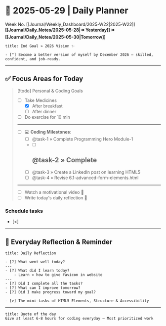 # 🌼 **2025-05-29** | Daily Planner

Week No. [[Journal/Weekly_Dashboard/2025-W22|2025-W22]]
**[[Journal/Daily_Notes/2025-05-28|⏪ Yesterday]] ⏩ [[Journal/Daily_Notes/2025-05-30|Tomorrow]]**

```ad-important
title: End Goal » 2026 Vision ✨

- ["] Become a better version of myself by December 2026 — skilled, confident, and job-ready.
```

---
## ✅ Focus Areas for Today

> [!todo] Personal & Coding Goals
> - [ ] Take Medicines
> 	- [x] After breakfast
> 	- [ ] After dinner
> - [ ] Do exercise for 10 min
> ---
> - [ ] 💻 **Coding Milestones**:
> 	- [ ] @task-1 » Complete Programming Hero Module-1
> 	- [ ] @task-2 » Complete 
> 		---
> 	- [ ] @task-3 » Create a LinkedIn post on learning HTML5
> 	- [ ] @task-4 » Revise 6.1-advanced-form-elements.html
> ---
> - [ ] Watch a motivational video 🎥
> - [ ] Write today's daily reflection 📝

### Schedule tasks

- [<]

---
## 🌻 Everyday Reflection & Reminder

```ad-summary
title: Daily Reflection

- [?] What went well today?  
---
- [?] What did I learn today?  
	- Learn » how to give favicon in website
---
- [?] Did I complete all the tasks?  
- [?] What can I improve tomorrow?  
- [?] Did I make progress toward my goal?  

```

```ad-attention
- [>] The mini-tasks of HTML5 Elements, Structure & Accessibility
```

---

```ad-quote
title: Quote of the day
Give at least 6-8 hours for coding everyday — Most prioritized work
``` 
